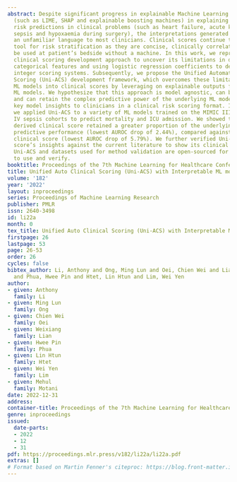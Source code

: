 ```yaml
---
abstract: Despite significant progress in explainable Machine Learning (ML) tools
  (such as LIME, SHAP and explainable boosting machines) in explaining ML models’
  risk predictions in clinical problems (such as heart failure, acute kidney injury,
  sepsis and hypoxaemia during surgery), the interpretations generated remain to be
  an unfamiliar language to most clinicians. Clinical scores continue to be the preferred
  tool for risk stratification as they are concise, clinically correlatable and can
  be used at patient’s bedside without a machine. In this work, we reproduce the classical
  clinical scoring development approach to uncover its limitations in determining
  categorical features and using logistic regression coefficients to derive additive
  integer scoring systems. Subsequently, we propose the Unified Automatic Clinical
  Scoring (Uni-ACS) development framework, which overcomes these limitations to translating
  ML models into clinical scores by leveraging on explainable outputs from SHAP compatible
  ML models. We hypothesize that this approach is model agnostic, can be automated
  and can retain the complex predictive power of the underlying ML model, while relating
  key model insights to clinicians in a clinical risk scoring format. In our experiments,
  we applied Uni-ACS to a variety of ML models trained on the MIMIC III and MIMIC
  IV sepsis cohorts to predict mortality and ICU admission. We showed that Uni-ACS
  derived clinical score retained a greater proportion of the underlying ML models’
  predictive performance (lowest AUROC drop of 2.44%), compared against the baseline
  clinical score (lowest AUROC drop of 5.79%). We further verified Uni-ACS clinical
  score’s insights against the current literature to show its clinical applicability.
  Uni-ACS and datasets used for method validation are open-sourced for the community
  to use and verify.
booktitle: Proceedings of the 7th Machine Learning for Healthcare Conference
title: Unified Auto Clinical Scoring (Uni-ACS) with Interpretable ML models
volume: '182'
year: '2022'
layout: inproceedings
series: Proceedings of Machine Learning Research
publisher: PMLR
issn: 2640-3498
id: li22a
month: 0
tex_title: Unified Auto Clinical Scoring (Uni-ACS) with Interpretable ML models
firstpage: 26
lastpage: 53
page: 26-53
order: 26
cycles: false
bibtex_author: Li, Anthony and Ong, Ming Lun and Oei, Chien Wei and Lian, Weixiang
  and Phua, Hwee Pin and Htet, Lin Htun and Lim, Wei Yen
author:
- given: Anthony
  family: Li
- given: Ming Lun
  family: Ong
- given: Chien Wei
  family: Oei
- given: Weixiang
  family: Lian
- given: Hwee Pin
  family: Phua
- given: Lin Htun
  family: Htet
- given: Wei Yen
  family: Lim
- given: Mehul
  family: Motani
date: 2022-12-31
address:
container-title: Proceedings of the 7th Machine Learning for Healthcare Conference
genre: inproceedings
issued:
  date-parts:
  - 2022
  - 12
  - 31
pdf: https://proceedings.mlr.press/v182/li22a/li22a.pdf
extras: []
# Format based on Martin Fenner's citeproc: https://blog.front-matter.io/posts/citeproc-yaml-for-bibliographies/
---
```

